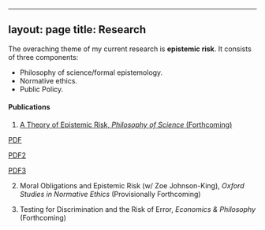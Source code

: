 
---
layout: page
title: Research
---

The overaching theme of my current research is **epistemic risk**. It consists of three components:
  - Philosophy of science/formal epistemology. 
  - Normative ethics. 
  - Public Policy. 

#### Publications 

  1. [A Theory of Epistemic Risk, _Philosophy of Science_ (Forthcoming)](_research/aac.pdf)
  
  [PDF](/_research/aac.pdf )
  
  [PDF2](test.pdf)
  
  [PDF3](research/babic_ter.pdf)
  
  2. Moral Obligations and Epistemic Risk (w/ Zoe Johnson-King), _Oxford Studies in Normative Ethics_ (Provisionally Forthcoming) 
  
  3. Testing for Discrimination and the Risk of Error, _Economics & Philosophy_ (Forthcoming)
